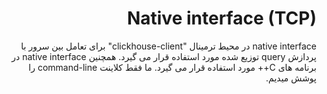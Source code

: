 <div dir="rtl" markdown="1">

# Native interface (TCP)

native interface در محیط  ترمینال "clickhouse-client" برای تعامل بین سرور با پردازش query توزیع شده مورد استفاده قرار می گیرد. همچنین native interface در برنامه های C++ مورد استفاده قرار می گیرد. ما فقط کلاینت command-line را پوشش میدیم.

</div>
